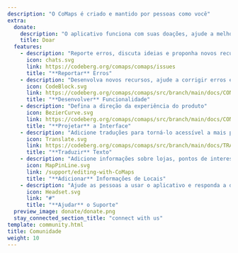 ```yaml
---
description: "O CoMaps é criado e mantido por pessoas como você"
extra:
  donate:
    description: "O aplicativo funciona com suas doações, ajude a melhorá-lo"
    title: Doar
  features:
    - description: "Reporte erros, discuta ideias e proponha novos recursos"
      icon: chats.svg
      link: https://codeberg.org/comaps/comaps/issues
      title: "**Reportar** Erros"
    - description: "Desenvolva novos recursos, ajude a corrigir erros e revise o código"
      icon: CodeBlock.svg
      link: https://codeberg.org/comaps/comaps/src/branch/main/docs/CONTRIBUTING.md
      title: "**Desenvolver** Funcionalidade"
    - description: "Defina a direção da experiência do produto"
      icon: BezierCurve.svg
      link: https://codeberg.org/comaps/comaps/src/branch/main/docs/CONTRIBUTING.md
      title: "**Projetar** a Interface"
    - description: "Adicione traduções para torná-lo acessível a mais pessoas ao redor do mundo"
      icon: Translate.svg
      link: https://codeberg.org/comaps/comaps/src/branch/main/docs/TRANSLATIONS.md
      title: "**Traduzir** Texto"
    - description: "Adicione informações sobre lojas, pontos de interesse, trilhas e transporte público ao OpenStreetMap"
      icon: MapPinLine.svg
      link: /support/editing-with-CoMaps
      title: "**Adicionar** Informações de Locais"
    - description: "Ajude as pessoas a usar o aplicativo e responda a dúvidas"
      icon: Headset.svg
      link: "#"
      title: "**Ajudar** o Suporte"
  preview_image: donate/donate.png
  stay_connected_section_title: "connect with us"
template: community.html
title: Comunidade
weight: 10
---
```


